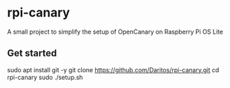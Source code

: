 # rpi-canary
A small project to simplify the setup of OpenCanary on Raspberry Pi OS Lite

## Get started
sudo apt install git -y
git clone https://github.com/Daritos/rpi-canary.git
cd rpi-canary
sudo ./setup.sh

